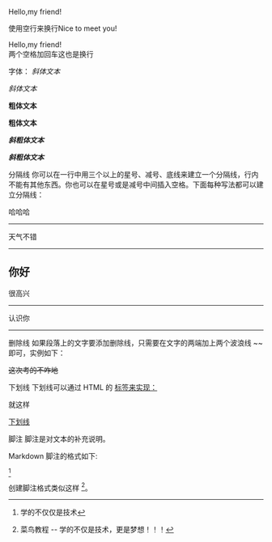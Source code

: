 Hello,my friend!  

使用空行来换行Nice to meet you!


Hello,my friend!  
两个空格加回车这也是换行




字体：
*斜体文本*

_斜体文本_

**粗体文本**

__粗体文本__

***斜粗体文本***

___斜粗体文本___






分隔线
你可以在一行中用三个以上的星号、减号、底线来建立一个分隔线，行内不能有其他东西。你也可以在星号或是减号中间插入空格。下面每种写法都可以建立分隔线：

哈哈哈
*************

天气不错
* * * *

你好
----------------

很高兴
- - - - - - - - -

认识你
________________________





删除线
如果段落上的文字要添加删除线，只需要在文字的两端加上两个波浪线 ~~ 即可，实例如下：

~~这次考的不咋地~~



下划线
下划线可以通过 HTML 的 <u> 标签来实现：</u>

就这样

<u>下划线</u>




脚注
脚注是对文本的补充说明。

Markdown 脚注的格式如下:

[^要注明的的文本]


[^要注明的的文本]:学的不仅仅是技术


创建脚注格式类似这样 [^RUNOOB]。

[^RUNOOB]: 菜鸟教程 -- 学的不仅是技术，更是梦想！！！